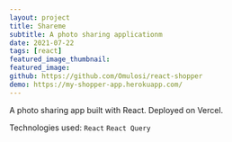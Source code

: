 ```yaml
---
layout: project
title: Shareme
subtitle: A photo sharing applicationm
date: 2021-07-22
tags: [react]
featured_image_thumbnail:
featured_image:
github: https://github.com/Omulosi/react-shopper
demo: https://my-shopper-app.herokuapp.com/
---
```


A photo sharing app built with React. Deployed on Vercel.

Technologies used: `React` `React Query`
